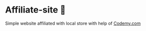 # Affiliate-site :money_mouth_face:                                                                                                                                                                                              
Simple website affiliated with local store
 with help of <a href="http://johnelder.com/">Codemy.com</a>
